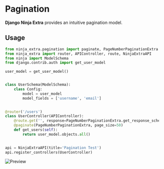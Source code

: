 # **Pagination**

**Django Ninja Extra** provides an intuitive pagination model.

## **Usage**
```python
from ninja_extra.pagination import paginate, PageNumberPaginationExtra
from ninja_extra import router, APIController, route, NinjaExtraAPI
from ninja import ModelSchema
from django.contrib.auth import get_user_model

user_model = get_user_model()


class UserSchema(ModelSchema):
    class Config:
        model = user_model
        model_fields = ['username', 'email']

        
@router('/users')
class UserController(APIController):
    @route.get('', response=PageNumberPaginationExtra.get_response_schema(schemas.UserSchema))
    @paginate(PageNumberPaginationExtra, page_size=50)
    def get_users(self):
        return user_model.objects.all()

    
api = NinjaExtraAPI(title='Pagination Test')
api.register_controllers(UserController)
```

![Preview](../images/pagination.gif)
